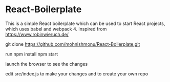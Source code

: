 # React-Boilerplate
This is a simple React boilerplate which can be used to start React projects, which uses babel and webpack 4. Inspired from https://www.robinwieruch.de/

git clone https://github.com/mohnishmonu/React-Boilerplate.git

run npm install
npm start

launch the browser to see the changes

edit src/index.js to make your changes and to create your own repo
